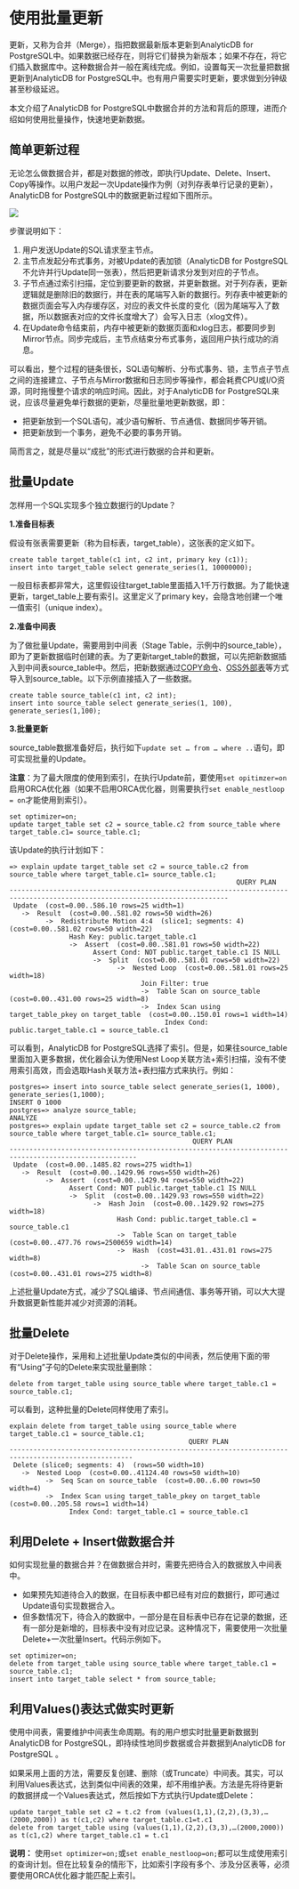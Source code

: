 # 使用批量更新

更新，又称为合并（Merge），指把数据最新版本更新到AnalyticDB for PostgreSQL中。如果数据已经存在，则将它们替换为新版本；如果不存在，将它们插入数据库中。这种数据合并一般在离线完成。例如，设置每天一次批量把数据更新到AnalyticDB for PostgreSQL中。也有用户需要实时更新，要求做到分钟级甚至秒级延迟。

本文介绍了AnalyticDB for PostgreSQL中数据合并的方法和背后的原理，进而介绍如何使用批量操作，快速地更新数据。

## 简单更新过程

无论怎么做数据合并，都是对数据的修改，即执行Update、Delete、Insert、Copy等操作。以用户发起一次Update操作为例（对列存表单行记录的更新），AnalyticDB for PostgreSQL中的数据更新过程如下图所示。

![](https://static-aliyun-doc.oss-accelerate.aliyuncs.com/assets/img/zh-CN/8428110951/p9770.png)

步骤说明如下：

1.  用户发送Update的SQL请求至主节点。
2.  主节点发起分布式事务，对被Update的表加锁（AnalyticDB for PostgreSQL不允许并行Update同一张表），然后把更新请求分发到对应的子节点。
3.  子节点通过索引扫描，定位到要更新的数据，并更新数据。对于列存表，更新逻辑就是删除旧的数据行，并在表的尾端写入新的数据行。列存表中被更新的数据页面会写入内存缓存区，对应的表文件长度的变化（因为尾端写入了数据，所以数据表对应的文件长度增大了）会写入日志（xlog文件）。
4.  在Update命令结束前，内存中被更新的数据页面和xlog日志，都要同步到Mirror节点。同步完成后，主节点结束分布式事务，返回用户执行成功的消息。

可以看出，整个过程的链条很长，SQL语句解析、分布式事务、锁，主节点子节点之间的连接建立、子节点与Mirror数据和日志同步等操作，都会耗费CPU或I/O资源，同时拖慢整个请求的响应时间。因此，对于AnalyticDB for PostgreSQL来说，应该尽量避免单行数据的更新，尽量批量地更新数据，即：

-   把更新放到一个SQL语句，减少语句解析、节点通信、数据同步等开销。
-   把更新放到一个事务，避免不必要的事务开销。

简而言之，就是尽量以“成批”的形式进行数据的合并和更新。

## 批量Update

怎样用一个SQL实现多个独立数据行的Update？

**1.准备目标表**

假设有张表需要更新（称为目标表，target\_table），这张表的定义如下。

```
create table target_table(c1 int, c2 int, primary key (c1));
insert into target_table select generate_series(1, 10000000);
```

一般目标表都非常大，这里假设往target\_table里面插入1千万行数据。为了能快速更新，target\_table上要有索引。这里定义了primary key，会隐含地创建一个唯一值索引（unique index）。

**2.准备中间表**

为了做批量Update，需要用到中间表（Stage Table，示例中的source\_table），即为了更新数据临时创建的表。为了更新target\_table的数据，可以先把新数据插入到中间表source\_table中。然后，把新数据通过[COPY命令](/cn.zh-CN/数据接入/COPY命令导入或导出本地数据.md)、[OSS外部表](/cn.zh-CN/数据接入/OSS外表高速导入或导出OSS数据.md)等方式导入到source\_table。以下示例直接插入了一些数据。

```
create table source_table(c1 int, c2 int);
insert into source_table select generate_series(1, 100), generate_series(1,100);
```

**3.批量更新**

source\_table数据准备好后，执行如下`update set … from … where ..`语句，即可实现批量的Update。

**注意**：为了最大限度的使用到索引，在执行Update前，要使用`set opitimzer=on`启用ORCA优化器（如果不启用ORCA优化器，则需要执行`set enable_nestloop = on`才能使用到索引）。

```
set optimizer=on;
update target_table set c2 = source_table.c2 from source_table where target_table.c1= source_table.c1;
```

该Update的执行计划如下：

```
=> explain update target_table set c2 = source_table.c2 from source_table where target_table.c1= source_table.c1;
                                                         QUERY PLAN
-----------------------------------------------------------------------------------------------------------------------------
 Update  (cost=0.00..586.10 rows=25 width=1)
   ->  Result  (cost=0.00..581.02 rows=50 width=26)
         ->  Redistribute Motion 4:4  (slice1; segments: 4)  (cost=0.00..581.02 rows=50 width=22)
               Hash Key: public.target_table.c1
               ->  Assert  (cost=0.00..581.01 rows=50 width=22)
                     Assert Cond: NOT public.target_table.c1 IS NULL
                     ->  Split  (cost=0.00..581.01 rows=50 width=22)
                           ->  Nested Loop  (cost=0.00..581.01 rows=25 width=18)
                                 Join Filter: true
                                 ->  Table Scan on source_table  (cost=0.00..431.00 rows=25 width=8)
                                 ->  Index Scan using target_table_pkey on target_table  (cost=0.00..150.01 rows=1 width=14)
                                       Index Cond: public.target_table.c1 = source_table.c1
```

可以看到，AnalyticDB for PostgreSQL选择了索引。但是，如果往source\_table里面加入更多数据，优化器会认为使用Nest Loop关联方法+索引扫描，没有不使用索引高效，而会选取Hash关联方法+表扫描方式来执行。例如：

```
postgres=> insert into source_table select generate_series(1, 1000), generate_series(1,1000);
INSERT 0 1000
postgres=> analyze source_table;
ANALYZE
postgres=> explain update target_table set c2 = source_table.c2 from source_table where target_table.c1= source_table.c1;
                                              QUERY PLAN
------------------------------------------------------------------------------------------------------
 Update  (cost=0.00..1485.82 rows=275 width=1)
   ->  Result  (cost=0.00..1429.96 rows=550 width=26)
         ->  Assert  (cost=0.00..1429.94 rows=550 width=22)
               Assert Cond: NOT public.target_table.c1 IS NULL
               ->  Split  (cost=0.00..1429.93 rows=550 width=22)
                     ->  Hash Join  (cost=0.00..1429.92 rows=275 width=18)
                           Hash Cond: public.target_table.c1 = source_table.c1
                           ->  Table Scan on target_table  (cost=0.00..477.76 rows=2500659 width=14)
                           ->  Hash  (cost=431.01..431.01 rows=275 width=8)
                                 ->  Table Scan on source_table  (cost=0.00..431.01 rows=275 width=8)
```

上述批量Update方式，减少了SQL编译、节点间通信、事务等开销，可以大大提升数据更新性能并减少对资源的消耗。

## 批量Delete

对于Delete操作，采用和上述批量Update类似的中间表，然后使用下面的带有“Using”子句的Delete来实现批量删除：

```
delete from target_table using source_table where target_table.c1 = source_table.c1;
```

可以看到，这种批量的Delete同样使用了索引。

```
explain delete from target_table using source_table where target_table.c1 = source_table.c1;
                                             QUERY PLAN
-----------------------------------------------------------------------------------------------------
 Delete (slice0; segments: 4)  (rows=50 width=10)
   ->  Nested Loop  (cost=0.00..41124.40 rows=50 width=10)
         ->  Seq Scan on source_table  (cost=0.00..6.00 rows=50 width=4)
         ->  Index Scan using target_table_pkey on target_table  (cost=0.00..205.58 rows=1 width=14)
               Index Cond: target_table.c1 = source_table.c1
```

## 利用Delete + Insert做数据合并

如何实现批量的数据合并？在做数据合并时，需要先把待合入的数据放入中间表中。

-   如果预先知道待合入的数据，在目标表中都已经有对应的数据行，即可通过Update语句实现数据合入。
-   但多数情况下，待合入的数据中，一部分是在目标表中已存在记录的数据，还有一部分是新增的，目标表中没有对应记录。这种情况下，需要使用一次批量Delete+一次批量Insert。代码示例如下。

```
set optimizer=on;
delete from target_table using source_table where target_table.c1 = source_table.c1;
insert into target_table select * from source_table;
```

## 利用Values\(\)表达式做实时更新

使用中间表，需要维护中间表生命周期。有的用户想实时批量更新数据到AnalyticDB for PostgreSQL，即持续性地同步数据或合并数据到AnalyticDB for PostgreSQL 。

如果采用上面的方法，需要反复创建、删除（或Truncate）中间表。其实，可以利用Values表达式，达到类似中间表的效果，却不用维护表。方法是先将待更新的数据拼成一个Values表达式，然后按如下方式执行Update或Delete：

```
update target_table set c2 = t.c2 from (values(1,1),(2,2),(3,3),…(2000,2000)) as t(c1,c2) where target_table.c1=t.c1
delete from target_table using (values(1,1),(2,2),(3,3),…(2000,2000)) as t(c1,c2) where target_table.c1 = t.c1
```

**说明：** 使用`set optimizer=on;`或`set enable_nestloop=on;`都可以生成使用索引的查询计划。但在比较复杂的情形下，比如索引字段有多个、涉及分区表等，必须要使用ORCA优化器才能匹配上索引。

